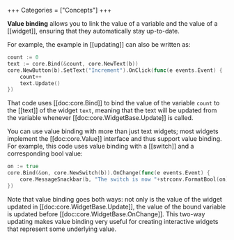 +++
Categories = ["Concepts"]
+++

**Value binding** allows you to link the value of a variable and the value of a [[widget]], ensuring that they automatically stay up-to-date.

For example, the example in [[updating]] can also be written as:

```Go
count := 0
text := core.Bind(&count, core.NewText(b))
core.NewButton(b).SetText("Increment").OnClick(func(e events.Event) {
    count++
    text.Update()
})
```

That code uses [[doc:core.Bind]] to bind the value of the variable `count` to the [[text]] of the widget `text`, meaning that the text will be updated from the variable whenever [[doc:core.WidgetBase.Update]] is called.

You can use value binding with more than just text widgets; most widgets implement the [[doc:core.Value]] interface and thus support value binding. For example, this code uses value binding with a [[switch]] and a corresponding bool value:

```Go
on := true
core.Bind(&on, core.NewSwitch(b)).OnChange(func(e events.Event) {
    core.MessageSnackbar(b, "The switch is now "+strconv.FormatBool(on))
})
```

Note that value binding goes both ways: not only is the value of the widget updated in [[doc:core.WidgetBase.Update]], the value of the bound variable is updated before [[doc:core.WidgetBase.OnChange]]. This two-way updating makes value binding very useful for creating interactive widgets that represent some underlying value.
